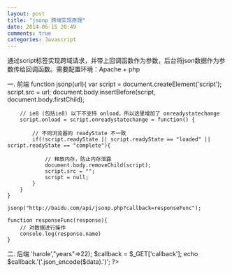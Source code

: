 ```yaml
---
layout: post
title: "jsonp 跨域实现原理"
date: 2014-06-15 20:49
comments: true
categories: Javascript
---
```


通过script标签实现跨域请求，并带上回调函数作为参数，后台将json数据作为参数传给回调函数。需要配置环境：Apache + php

一. 前端
    function jsonp(url){
        var script = document.createElement('script');
        script.src = url;
        document.body.insertBefore(script, document.body.firstChild);

        // ie8 (包括ie8) 以下不支持 onload，所以这里增加了 onreadystatechange
        script.onload = script.onreadystatechange = function() {

            // 不同浏览器的 readyState 不一致
            if(!script.readyState || script.readyState == "loaded" || script.readyState == "complete"){

                // 释放内存，防止内存泄露
                document.body.removeChild(script);
                script.src = "";
                script = null;
            }
        }
    }
<!-- more -->
    jsonp("http://baidu.com/api/jsonp.php?callback=responseFunc");

    function responseFunc(response){
        // 对数据进行操作
        console.log(response.name)
    }

二. 后端
    <?php
        $data = array('name'=>'harole',"years"=>22);
        $callback = $_GET['callback'];
        echo $callback.'('.json_encode($data).')';
     ?>